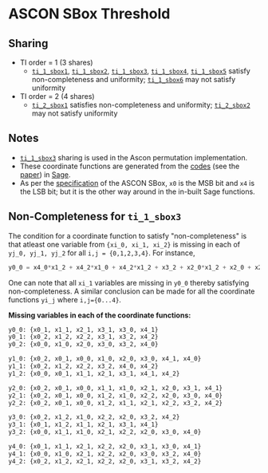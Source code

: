# ASCON SBox Threshold

## Sharing

- TI order = 1 (3 shares)
  - [`ti_1_sbox1`](./ti_1_sbox1.v), [`ti_1_sbox2`](./ti_1_sbox2.v), [`ti_1_sbox3`](./ti_1_sbox3.v), [`ti_1_sbox4`](./ti_1_sbox4.v), [`ti_1_sbox5`](./ti_1_sbox5.v) satisfy non-completeness and uniformity; [`ti_1_sbox6`](./ti_1_sbox6.v) may not satisfy uniformity
- TI order = 2 (4 shares)
  - [`ti_2_sbox1`](./ti_2_sbox1.v) satisfies non-completeness and uniformity; [`ti_2_sbox2`](./ti_2_sbox2.v) may not satisfy uniformity

## Notes

- [`ti_1_sbox3`](./ti_1_sbox3.v) sharing is used in the Ascon permutation implementation.
- These coordinate functions are generated from the [codes](https://github.com/anubhab001/sbox-threshold-public/tree/main/without-decomposition) (see the [paper](https://eprint.iacr.org/2023/633.pdf)) in [Sage](https://www.sagemath.org/).
- As per the [specification](https://ascon.iaik.tugraz.at/files/asconv12-nist.pdf) of the ASCON SBox, `x0` is the MSB bit and `x4` is the LSB bit; but it is the other way around in the in-built Sage functions.

## Non-Completeness for `ti_1_sbox3`

The condition for a coordinate function to satisfy "non-completeness" is that atleast one variable from `{xi_0, xi_1, xi_2}` is missing in each of `yj_0, yj_1, yj_2` for all `i,j = {0,1,2,3,4}`. For instance,

```python
y0_0 = x4_0*x1_2 + x4_2*x1_0 + x4_2*x1_2 + x3_2 + x2_0*x1_2 + x2_0 + x2_2*x1_0 + x2_2*x1_2 + x2_2 + x1_0*x0_0 + x1_0*x0_2 + x1_0 + x1_2*x0_0 + x1_2
```

One can note that all `xi_1` variables are missing in `y0_0` thereby satisfying non-completeness. A similar conclusion can be made for all the coordinate functions `yi_j` where `i,j={0...4}`.

**Missing variables in each of the coordinate functions:**

```python
y0_0: {x0_1, x1_1, x2_1, x3_1, x3_0, x4_1}
y0_1: {x0_2, x1_2, x2_2, x3_1, x3_2, x4_2}
y0_2: {x0_0, x1_0, x2_0, x3_0, x3_2, x4_0}

y1_0: {x0_2, x0_1, x0_0, x1_0, x2_0, x3_0, x4_1, x4_0}
y1_1: {x0_2, x1_2, x2_2, x3_2, x4_0, x4_2}
y1_2: {x0_0, x0_1, x1_1, x2_1, x3_1, x4_1, x4_2}

y2_0: {x0_2, x0_1, x0_0, x1_1, x1_0, x2_1, x2_0, x3_1, x4_1}
y2_1: {x0_2, x0_1, x0_0, x1_2, x1_0, x2_2, x2_0, x3_0, x4_0}
y2_2: {x0_2, x0_1, x0_0, x1_2, x1_1, x2_1, x2_2, x3_2, x4_2}

y3_0: {x0_2, x1_2, x1_0, x2_2, x2_0, x3_2, x4_2}
y3_1: {x0_1, x1_2, x1_1, x2_1, x3_1, x4_1}
y3_2: {x0_0, x1_1, x1_0, x2_1, x2_2, x2_0, x3_0, x4_0}

y4_0: {x0_1, x1_1, x2_1, x2_2, x2_0, x3_1, x3_0, x4_1}
y4_1: {x0_0, x1_0, x2_1, x2_2, x2_0, x3_0, x3_2, x4_0}
y4_2: {x0_2, x1_2, x2_1, x2_2, x2_0, x3_1, x3_2, x4_2}
```
